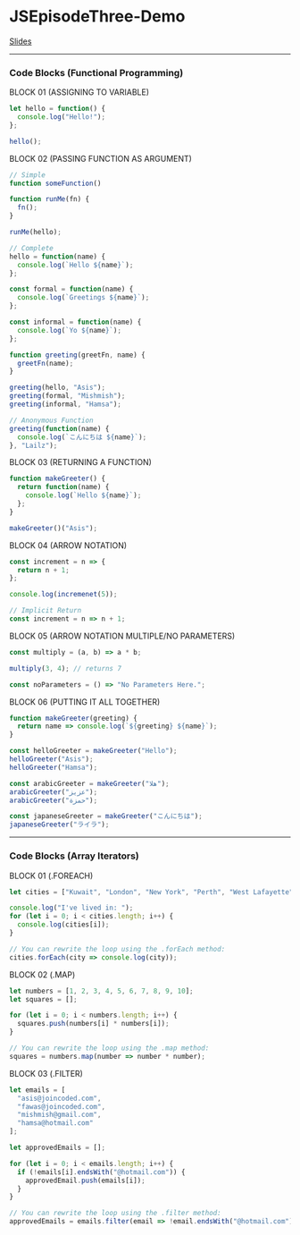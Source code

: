 # JSEpisodeThree-Demo

[Slides](https://docs.google.com/presentation/d/1Jf6Dj5KhhUJZ-2sbSBAeLZb4ZeI5SxmfaBnvyNpqw2k/)

---

### Code Blocks (Functional Programming)

BLOCK 01 (ASSIGNING TO VARIABLE)

```javascript
let hello = function() {
  console.log("Hello!");
};

hello();
```

BLOCK 02 (PASSING FUNCTION AS ARGUMENT)

```javascript
// Simple
function someFunction()

function runMe(fn) {
  fn();
}

runMe(hello);

// Complete
hello = function(name) {
  console.log(`Hello ${name}`);
};

const formal = function(name) {
  console.log(`Greetings ${name}`);
};

const informal = function(name) {
  console.log(`Yo ${name}`);
};

function greeting(greetFn, name) {
  greetFn(name);
}

greeting(hello, "Asis");
greeting(formal, "Mishmish");
greeting(informal, "Hamsa");

// Anonymous Function
greeting(function(name) {
  console.log(`こんにちは ${name}`);
}, "Lailz");
```

BLOCK 03 (RETURNING A FUNCTION)

```javascript
function makeGreeter() {
  return function(name) {
    console.log(`Hello ${name}`);
  };
}

makeGreeter()("Asis");
```

BLOCK 04 (ARROW NOTATION)

```javascript
const increment = n => {
  return n + 1;
};

console.log(incremenet(5));

// Implicit Return
const increment = n => n + 1;
```

BLOCK 05 (ARROW NOTATION MULTIPLE/NO PARAMETERS)

```javascript
const multiply = (a, b) => a * b;

multiply(3, 4); // returns 7

const noParameters = () => "No Parameters Here.";
```

BLOCK 06 (PUTTING IT ALL TOGETHER)

```javascript
function makeGreeter(greeting) {
  return name => console.log(`${greeting} ${name}`);
}

const helloGreeter = makeGreeter("Hello");
helloGreeter("Asis");
helloGreeter("Hamsa");

const arabicGreeter = makeGreeter("هلا");
arabicGreeter("عزيز");
arabicGreeter("حمزة");

const japaneseGreeter = makeGreeter("こんにちは");
japaneseGreeter("ライラ");
```

---

### Code Blocks (Array Iterators)

BLOCK 01 (.FOREACH)

```javascript
let cities = ["Kuwait", "London", "New York", "Perth", "West Lafayette"];

console.log("I've lived in: ");
for (let i = 0; i < cities.length; i++) {
  console.log(cities[i]);
}

// You can rewrite the loop using the .forEach method:
cities.forEach(city => console.log(city));
```

BLOCK 02 (.MAP)

```javascript
let numbers = [1, 2, 3, 4, 5, 6, 7, 8, 9, 10];
let squares = [];

for (let i = 0; i < numbers.length; i++) {
  squares.push(numbers[i] * numbers[i]);
}

// You can rewrite the loop using the .map method:
squares = numbers.map(number => number * number);
```

BLOCK 03 (.FILTER)

```javascript
let emails = [
  "asis@joincoded.com",
  "fawas@joincoded.com",
  "mishmish@gmail.com",
  "hamsa@hotmail.com"
];

let approvedEmails = [];

for (let i = 0; i < emails.length; i++) {
  if (!emails[i].endsWith("@hotmail.com")) {
    approvedEmail.push(emails[i]);
  }
}

// You can rewrite the loop using the .filter method:
approvedEmails = emails.filter(email => !email.endsWith("@hotmail.com"));
```
